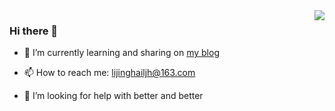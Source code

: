 
<img align="right" src="https://github-readme-stats.vercel.app/api?username=Dorian1015&show_icons=true&icon_color=CE1D2D&text_color=718096&bg_color=ffffff&hide_title=true" /> 

### Hi there 👋

<!--
**Dorian1015/Dorian1015** is a ✨ _special_ ✨ repository because its `README.md` (this file) appears on your GitHub profile.

Here are some ideas to get you started:
- 🔭 I’m currently working on ...
- 👯 I’m looking to collaborate on ...
- 😄 Pronouns: ...
- ⚡ Fun fact: ...
- - 💬 Ask me about ...
-->


- 🌱 I’m currently learning and sharing on [my blog](https://dorian1015.github.io/) 

- 📫 How to reach me: lijinghailjh@163.com

- 🤔 I’m looking for help with better and better




